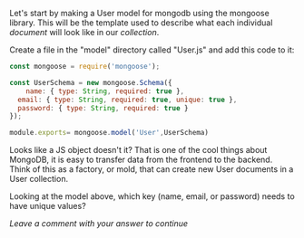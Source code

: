 Let's start by making a User model for mongodb using the mongoose library. This will be the template used to describe what each individual *document* will look like in our *collection*.

Create a file in the "model" directory called "User.js" and add this code to it:

```js
const mongoose = require('mongoose');

const UserSchema = new mongoose.Schema({
	name: { type: String, required: true },
  email: { type: String, required: true, unique: true },
  password: { type: String, required: true }
});

module.exports= mongoose.model('User',UserSchema)
``` 

Looks like a JS object doesn't it? That is one of the cool things about MongoDB, it is easy to transfer data from the frontend to the backend. Think of this as a factory, or mold, that can create new User documents in a User collection. 

Looking at the model above, which key (name, email, or password) needs to have unique values?

*Leave a comment with your answer to continue*